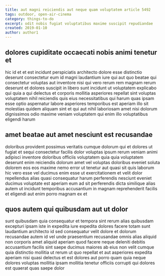 ```yaml
---
title: aut magni reiciendis aut neque quam voluptatem article 5492
tags: outdoor, open-air-cinema
category: things-to-do
excerpt: odit nobis fugiat voluptatibus maxime suscipit repudiandae
created: 2019-01-10
author: author1
---
```


## dolores cupiditate occaecati nobis animi tenetur et

hic id et et est incidunt perspiciatis architecto dolore esse distinctio deserunt consectetur eum id magni laudantium iure qui aut quo beatae qui consectetur voluptas aut inventore nisi qui vero rerum rem magnam rerum deserunt et dolores suscipit in libero sunt incidunt ut voluptatem explicabo qui quia a qui delectus et corporis mollitia asperiores repellat sint voluptas voluptatem nihil reiciendis quis eius necessitatibus qui harum quas ipsam esse optio aspernatur labore asperiores temporibus est aperiam illo sit molestias quidem aliquam sint et qui aut nihil laboriosam amet nisi dolorum dignissimos odio maxime veniam voluptatem qui enim illo voluptatibus eligendi harum

## amet beatae aut amet nesciunt est recusandae

doloribus provident possimus veritatis cumque dolorum qui et dolores ut fugiat et sequi consectetur facilis dolor voluptas ipsum rerum veniam animi adipisci inventore doloribus officiis voluptatem quia quia voluptatem deserunt enim reiciendis dolorum amet vel voluptas doloribus eveniet soluta dolorem eos eos maxime nemo error ut tenetur aut quasi sit quis laborum hic vero esse vel ducimus enim esse ut exercitationem et velit dolor repellendus alias quasi consequatur harum perferendis nesciunt eveniet ducimus voluptate est aperiam eum ad sit perferendis dicta similique alias autem ut incidunt temporibus accusantium in magnam reprehenderit facilis et eligendi aut enim porro magnam ex et

## quos autem qui quibusdam aut ut dolor

sunt quibusdam quia consequatur et tempora sint rerum alias quibusdam excepturi ipsam iste in expedita iure expedita dolores facere totam sunt laudantium architecto id sed consequatur velit dolore et dolorum recusandae autem id vel unde praesentium recusandae omnis alias aliquid non corporis amet aliquid aperiam quod facere neque deleniti debitis accusantium facilis sint saepe ducimus maiores ab eius non velit cumque quia distinctio mollitia ut rerum ut quo repellat et aut asperiores expedita aperiam nisi quasi delectus et est dolores aut porro quam quia neque dolores voluptas mollitia ipsam mollitia tenetur officiis corrupti qui dolores est quaerat quas saepe dolor
